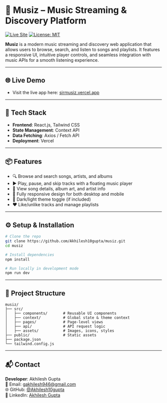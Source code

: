 # 🎵 Musiz – Music Streaming & Discovery Platform

[![Live Site](https://img.shields.io/badge/Live%20Frontend-blue?style=flat-square&logo=vercel)](https://sirmusiz.vercel.app/)
[![License: MIT](https://img.shields.io/badge/License-MIT-yellow.svg)](LICENSE)

**Musiz** is a modern music streaming and discovery web application that allows users to browse, search, and listen to songs and playlists. It features a responsive UI, intuitive player controls, and seamless integration with music APIs for a smooth listening experience.

---

## 🌐 Live Demo

- Visit the live app here: [sirmusiz.vercel.app](https://sirmusiz.vercel.app/)

---

## 🚀 Tech Stack

- **Frontend**: React.js, Tailwind CSS
- **State Management**: Context API
- **Data Fetching**: Axios / Fetch API
- **Deployment**: Vercel

---

## 📦 Features

- 🔍 Browse and search songs, artists, and albums
- ▶️ Play, pause, and skip tracks with a floating music player
- 📃 View song details, album art, and artist info
- 📱 Fully responsive design for both desktop and mobile
- 🌙 Dark/light theme toggle (if included)
- ❤️ Like/unlike tracks and manage playlists

---

## ⚙️ Setup & Installation

```bash
# Clone the repo
git clone https://github.com/Akhilesh10gupta/musiz.git
cd musiz

# Install dependencies
npm install

# Run locally in development mode
npm run dev
```

---

## 📂 Project Structure

```
musiz/
├── src/
│   ├── components/       # Reusable UI components
│   ├── context/          # Global state & theme context
│   ├── pages/            # Page-level views
│   ├── api/              # API request logic
│   ├── assets/           # Images, icons, styles
├── public/               # Static assets
├── package.json
└── tailwind.config.js

```
---

## 📬 Contact

**Developer**: Akhilesh Gupta  
📧 Email: gakhilesh946@gmail.com  
🌐 GitHub: [@Akhilesh10gupta](https://github.com/Akhilesh10gupta)  
🔗 LinkedIn: [Akhilesh Gupta](https://www.linkedin.com/in/akhilesh-gupta-826067228/)
